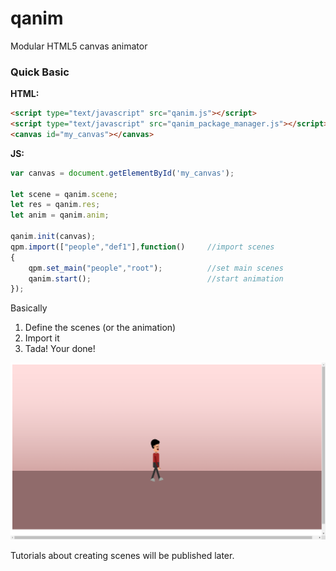 # qanim
Modular HTML5 canvas animator 

### Quick Basic
**HTML:**
```html
<script type="text/javascript" src="qanim.js"></script>
<script type="text/javascript" src="qanim_package_manager.js"></script>
<canvas id="my_canvas"></canvas>
```
**JS:**
```js
var canvas = document.getElementById('my_canvas');

let scene = qanim.scene;
let res = qanim.res;
let anim = qanim.anim;

qanim.init(canvas);
qpm.import(["people","def1"],function()     //import scenes
{
	qpm.set_main("people","root");          //set main scenes
	qanim.start();                          //start animation
});
```
Basically
1. Define the scenes (or the animation)
2. Import it
3. Tada! Your done!

![Screenshot](https://raw.githubusercontent.com/JustroX/qanim/master/readme.png)

Tutorials about creating scenes will be published later.
